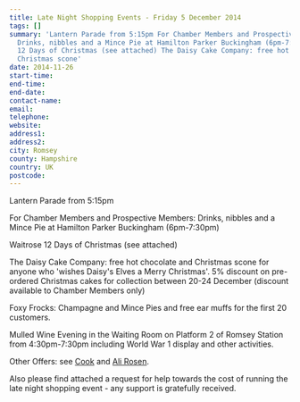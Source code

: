 ```yaml
---
title: Late Night Shopping Events - Friday 5 December 2014
tags: []
summary: 'Lantern Parade from 5:15pm For Chamber Members and Prospective Members:
  Drinks, nibbles and a Mince Pie at Hamilton Parker Buckingham (6pm-7:30pm) Waitrose
  12 Days of Christmas (see attached) The Daisy Cake Company: free hot chocolate and
  Christmas scone'
date: 2014-11-26
start-time: 
end-time: 
end-date: 
contact-name: 
email: 
telephone: 
website: 
address1: 
address2: 
city: Romsey
county: Hampshire
country: UK
postcode: 
---
```

Lantern Parade from 5:15pm

For Chamber Members and Prospective Members: Drinks, nibbles and a Mince Pie at Hamilton Parker Buckingham (6pm-7:30pm)

Waitrose 12 Days of Christmas (see attached)

The Daisy Cake Company: free hot chocolate and Christmas scone for anyone who 'wishes Daisy's Elves a Merry Christmas'. 5% discount on pre-ordered Christmas cakes for collection between 20-24 December (discount available to Chamber Members only)

Foxy Frocks: Champagne and Mince Pies and free ear muffs for the first 20 customers.

Mulled Wine Evening in the Waiting Room on Platform 2 of Romsey Station from 4:30pm-7:30pm including World War 1 display and other activities.

Other Offers: see [Cook](business-support/item/73-cook) and [Ali Rosen](events/item/246-ali-rosen).

Also please find attached a request for help towards the cost of running the late night shopping event - any support is gratefully received.

